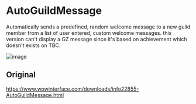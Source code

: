 # AutoGuildMessage
Automatically sends a predefined, random welcome message to a new guild member from a list of user entered, custom welcome messages.
this version can't display a GZ message since it's based on achievement which doesn't exists on TBC.

![image](https://github.com/Macumbafeh/AutoGuildMessage/assets/47739411/7df86797-2e26-4755-81b4-8635bebe3df4)

## Original
https://www.wowinterface.com/downloads/info22855-AutoGuildMessage.html
